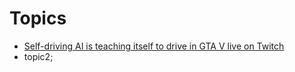 # Topics

* [Self-driving AI is teaching itself to drive in GTA V live on Twitch](http://www.techspot.com/news/69395-self-driving-ai-teaching-itself-drive-gta-v.html)
* topic2;
